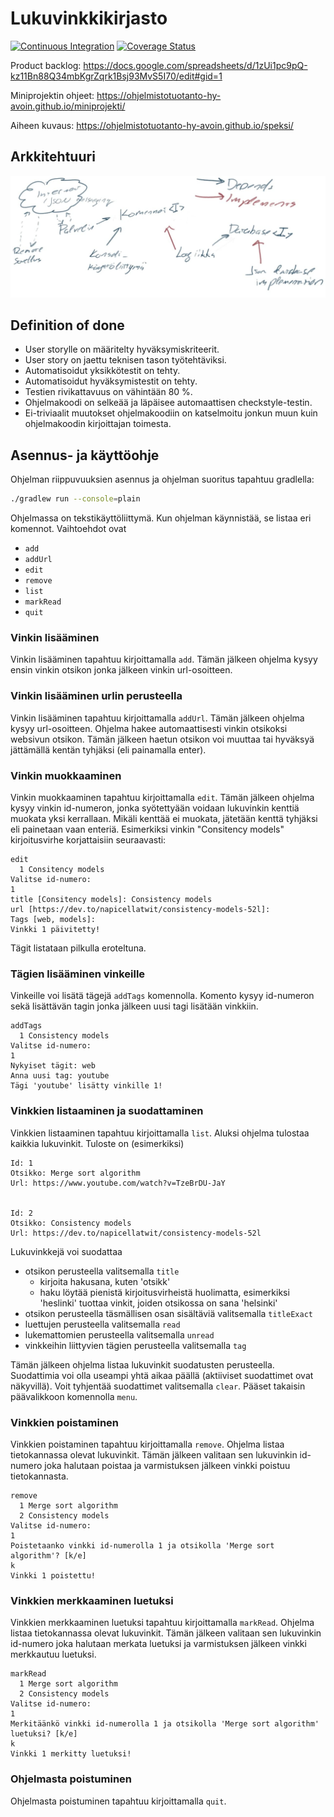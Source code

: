 # Lukuvinkkikirjasto

[![Continuous Integration][ci-img]][ci-url]
[![Coverage Status][coverage-img]][coverage-url]

Product backlog:
<https://docs.google.com/spreadsheets/d/1zUi1pc9pQ-kz11Bn88Q34mbKgrZqrk1Bsj93MvS5I70/edit#gid=1>

Miniprojektin ohjeet: <https://ohjelmistotuotanto-hy-avoin.github.io/miniprojekti/>

Aiheen kuvaus: <https://ohjelmistotuotanto-hy-avoin.github.io/speksi/>

## Arkkitehtuuri

![arkkitehtuuri](docs/arkkitehtuuri.jpg)

## Definition of done

- User storylle on määritelty hyväksymiskriteerit.
- User story on jaettu teknisen tason työtehtäviksi.
- Automatisoidut yksikkötestit on tehty.
- Automatisoidut hyväksymistestit on tehty.
- Testien rivikattavuus on vähintään 80 %.
- Ohjelmakoodi on selkeää ja läpäisee automaattisen checkstyle-testin.
- Ei-triviaalit muutokset ohjelmakoodiin on katselmoitu jonkun muun kuin
  ohjelmakoodin kirjoittajan toimesta.

## Asennus- ja käyttöohje

Ohjelman riippuvuuksien asennus ja ohjelman suoritus tapahtuu gradlella:

```bash
./gradlew run --console=plain
```

Ohjelmassa on tekstikäyttöliittymä. Kun ohjelman käynnistää, se listaa eri
komennot. Vaihtoehdot ovat

- `add`
- `addUrl`
- `edit`
- `remove`
- `list`
- `markRead`
- `quit`

### Vinkin lisääminen

Vinkin lisääminen tapahtuu kirjoittamalla `add`. Tämän jälkeen ohjelma kysyy
ensin vinkin otsikon jonka jälkeen vinkin url-osoitteen.

### Vinkin lisääminen urlin perusteella

Vinkin lisääminen tapahtuu kirjoittamalla `addUrl`. Tämän jälkeen ohjelma kysyy
url-osoitteen. Ohjelma hakee automaattisesti vinkin otsikoksi websivun otsikon.
Tämän jälkeen haetun otsikon voi muuttaa tai hyväksyä jättämällä kentän tyhjäksi
(eli painamalla enter).

### Vinkin muokkaaminen

Vinkin muokkaaminen tapahtuu kirjoittamalla `edit`. Tämän jälkeen ohjelma kysyy
vinkin id-numeron, jonka syötettyään voidaan lukuvinkin kenttiä muokata yksi
kerrallaan. Mikäli kenttää ei muokata, jätetään kenttä tyhjäksi eli painetaan
vaan enteriä. Esimerkiksi vinkin "Consitency models" kirjoitusvirhe
korjattaisiin seuraavasti:

```text
edit
  1 Consitency models
Valitse id-numero:
1
title [Consitency models]: Consistency models
url [https://dev.to/napicellatwit/consistency-models-52l]:
Tags [web, models]:
Vinkki 1 päivitetty!
```

Tägit listataan pilkulla eroteltuna.

### Tägien lisääminen vinkeille

Vinkeille voi lisätä tägejä `addTags` komennolla. Komento kysyy id-numeron sekä
lisättävän tagin jonka jälkeen uusi tagi lisätään vinkkiin.

```text
addTags
  1 Consistency models
Valitse id-numero:
1
Nykyiset tägit: web
Anna uusi tag: youtube
Tägi 'youtube' lisätty vinkille 1!
```

### Vinkkien listaaminen ja suodattaminen

Vinkkien listaaminen tapahtuu kirjoittamalla `list`. Aluksi ohjelma tulostaa
kaikkia lukuvinkit. Tuloste on (esimerkiksi)

```text
Id: 1
Otsikko: Merge sort algorithm
Url: https://www.youtube.com/watch?v=TzeBrDU-JaY


Id: 2
Otsikko: Consistency models
Url: https://dev.to/napicellatwit/consistency-models-52l
```

Lukuvinkkejä voi suodattaa

- otsikon perusteella valitsemalla `title`
  - kirjoita hakusana, kuten 'otsikk'
  - haku löytää pienistä kirjoitusvirheistä huolimatta, esimerkiksi 'heslinki'
    tuottaa vinkit, joiden otsikossa on sana 'helsinki'
- otsikon perusteella täsmällisen osan sisältäviä valitsemalla `titleExact`
- luettujen perusteella valitsemalla `read`
- lukemattomien perusteella valitsemalla `unread`
- vinkkeihin liittyvien tägien perusteella valitsemalla `tag`

Tämän jälkeen ohjelma listaa lukuvinkit suodatusten perusteella. Suodattimia voi
olla useampi yhtä aikaa päällä (aktiiviset suodattimet ovat näkyvillä). Voit
tyhjentää suodattimet valitsemalla `clear`. Pääset takaisin päävalikkoon
komennolla `menu`.

### Vinkkien poistaminen

Vinkkien poistaminen tapahtuu kirjoittamalla `remove`. Ohjelma listaa
tietokannassa olevat lukuvinkit. Tämän jälkeen valitaan sen lukuvinkin id-numero
joka halutaan poistaa ja varmistuksen jälkeen vinkki poistuu tietokannasta.

```text
remove
  1 Merge sort algorithm
  2 Consistency models
Valitse id-numero:
1
Poistetaanko vinkki id-numerolla 1 ja otsikolla 'Merge sort algorithm'? [k/e]
k
Vinkki 1 poistettu!
```

### Vinkkien merkkaaminen luetuksi

Vinkkien merkkaaminen luetuksi tapahtuu kirjoittamalla `markRead`. Ohjelma listaa
tietokannassa olevat lukuvinkit. Tämän jälkeen valitaan sen lukuvinkin id-numero
joka halutaan merkata luetuksi ja varmistuksen jälkeen vinkki merkkautuu luetuksi.

```text
markRead
  1 Merge sort algorithm
  2 Consistency models
Valitse id-numero:
1
Merkitäänkö vinkki id-numerolla 1 ja otsikolla 'Merge sort algorithm' luetuksi? [k/e]
k
Vinkki 1 merkitty luetuksi!
```

### Ohjelmasta poistuminen

Ohjelmasta poistuminen tapahtuu kirjoittamalla `quit`.

[ci-img]: https://github.com/ahojukka5/lukuvinkkikirjasto/actions/workflows/gradle.yml/badge.svg
[ci-url]: https://github.com/ahojukka5/lukuvinkkikirjasto/actions?query=workflow%3ACI+branch%3Amaster
[coverage-img]: https://coveralls.io/repos/github/ahojukka5/lukuvinkkikirjasto/badge.svg?branch=master
[coverage-url]: https://coveralls.io/github/ahojukka5/lukuvinkkikirjasto?branch=master
